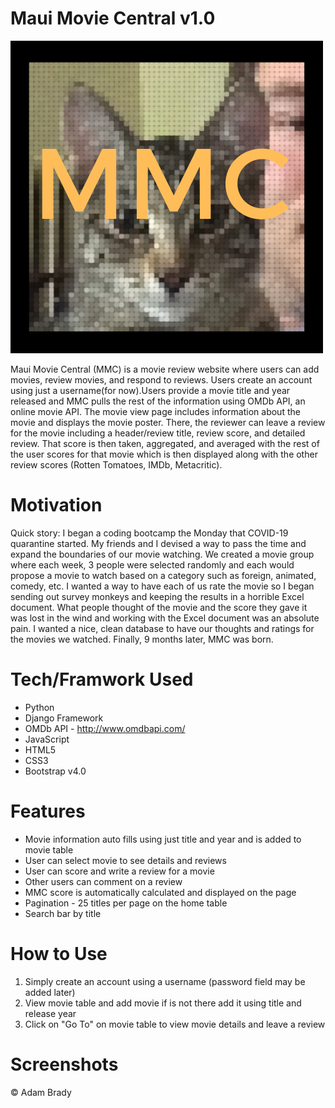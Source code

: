 # Maui Movie Central v1.0

![MMC Logo](MauiMoviesApp/static/img/mmcLogo.png)

 Maui Movie Central (MMC) is a movie review website where users can add movies, review movies, and respond to reviews. Users create an account using just a username(for now).Users provide a movie title and year released and MMC pulls the rest of the information using OMDb API, an online movie API. The movie view page includes information about the movie and displays the movie poster. There, the reviewer can leave a review for the movie including a header/review title, review score, and detailed review. That score is then taken, aggregated, and averaged with the rest of the user scores for that movie which is then displayed along with the other review scores (Rotten Tomatoes, IMDb, Metacritic).

# Motivation

 Quick story: I began a coding bootcamp the Monday that COVID-19 quarantine started. My friends and I devised a way to pass the time and expand the boundaries of our movie watching. We created a movie group where each week, 3 people were selected randomly and each would propose a movie to watch based on a category such as foreign, animated, comedy, etc. I wanted a way to have each of us rate the movie so I began sending out survey monkeys and keeping the results in a horrible Excel document. What people thought of the movie and the score they gave it was lost in the wind and working with the Excel document was an absolute pain. I wanted a nice, clean database to have our thoughts and ratings for the movies we watched. Finally, 9 months later, MMC was born.

 # Tech/Framwork Used
* Python
* Django Framework
* OMDb API - http://www.omdbapi.com/
* JavaScript
* HTML5
* CSS3
* Bootstrap v4.0

# Features

* Movie information auto fills using just title and year and is added to movie table
* User can select movie to see details and reviews
* User can score and write a review for a movie
* Other users can comment on a review
* MMC score is automatically calculated and displayed on the page
* Pagination - 25 titles per page on the home table
* Search bar by title


# How to Use

1. Simply create an account using a username (password field may be added later)
2. View movie table and add movie if is not there add it using title and release year
3. Click on "Go To" on movie table to view movie details and leave a review

# Screenshots 



&#169; Adam Brady
